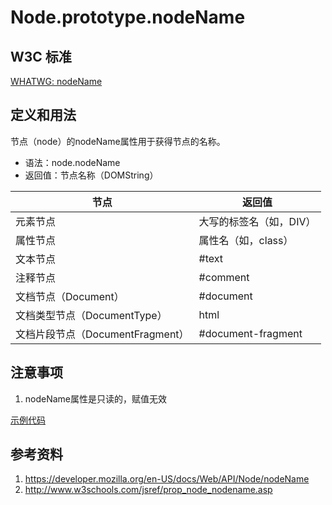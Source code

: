 # Node.prototype.nodeName

## W3C 标准
[WHATWG: nodeName](https://dom.spec.whatwg.org/#dom-node-nodename)

## 定义和用法
节点（node）的nodeName属性用于获得节点的名称。

 - 语法：node.nodeName
 - 返回值：节点名称（DOMString）
 
 节点 | 返回值
 --- | ---
 元素节点 | 大写的标签名（如，DIV）
 属性节点 | 属性名（如，class）
 文本节点 | #text
 注释节点 | #comment
 文档节点（Document） | #document
 文档类型节点（DocumentType） | html
 文档片段节点（DocumentFragment） | #document-fragment

 
## 注意事项
1. nodeName属性是只读的，赋值无效

[示例代码](./nodeName.html)
 
## 参考资料
1. https://developer.mozilla.org/en-US/docs/Web/API/Node/nodeName
2. http://www.w3schools.com/jsref/prop_node_nodename.asp